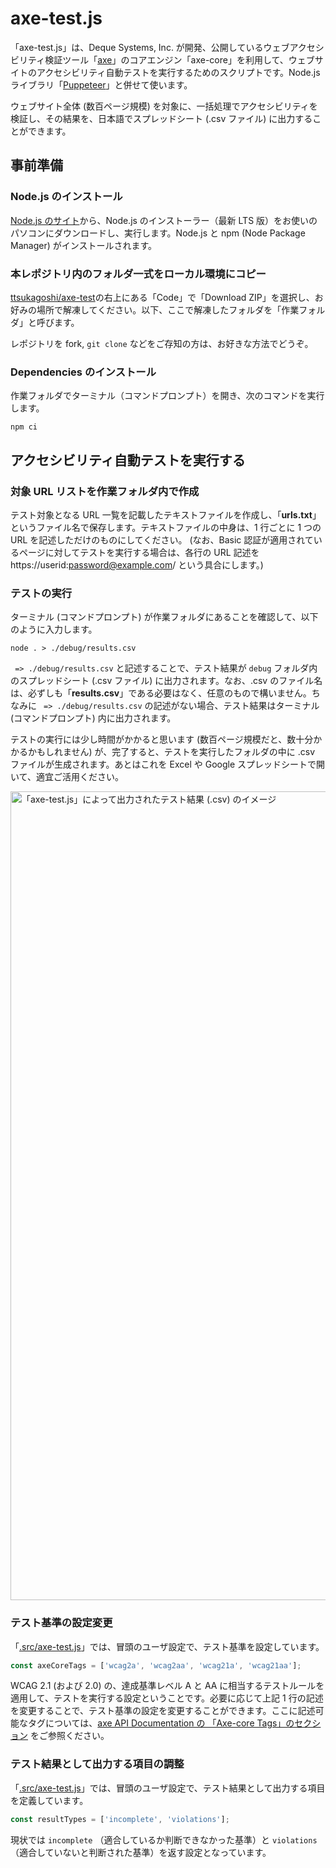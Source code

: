 # axe-test.js

「axe-test.js」は、Deque Systems, Inc. が開発、公開しているウェブアクセシビリティ検証ツール「[axe](https://www.deque.com/axe/)」のコアエンジン「axe-core」を利用して、ウェブサイトのアクセシビリティ自動テストを実行するためのスクリプトです。Node.js ライブラリ「[Puppeteer](https://pptr.dev/)」と併せて使います。

ウェブサイト全体 (数百ページ規模) を対象に、一括処理でアクセシビリティを検証し、その結果を、日本語でスプレッドシート (.csv ファイル) に出力することができます。

## 事前準備

### Node.js のインストール

[Node.js のサイト](https://nodejs.org/ja/)から、Node.js のインストーラー（最新 LTS 版）をお使いのパソコンにダウンロードし、実行します。Node.js と npm (Node Package Manager) がインストールされます。

### 本レポジトリ内のフォルダ一式をローカル環境にコピー

[ttsukagoshi/axe-test](https://github.com/ttsukagoshi/axe-test)の右上にある「Code」で「Download ZIP」を選択し、お好みの場所で解凍してください。以下、ここで解凍したフォルダを「作業フォルダ」と呼びます。

レポジトリを fork, `git clone` などをご存知の方は、お好きな方法でどうぞ。

### Dependencies のインストール

作業フォルダでターミナル（コマンドプロンプト）を開き、次のコマンドを実行します。

```
npm ci
```

## アクセシビリティ自動テストを実行する

### 対象 URL リストを作業フォルダ内で作成

テスト対象となる URL 一覧を記載したテキストファイルを作成し、「**urls.txt**」というファイル名で保存します。テキストファイルの中身は、1 行ごとに 1 つの URL を記述しただけのものにしてください。
(なお、Basic 認証が適用されているページに対してテストを実行する場合は、各行の URL 記述を https://userid:password@example.com/ という具合にします。)

### テストの実行

ターミナル (コマンドプロンプト) が作業フォルダにあることを確認して、以下のように入力します。

```
node . > ./debug/results.csv
```

` => ./debug/results.csv` と記述することで、テスト結果が `debug` フォルダ内のスプレッドシート (.csv ファイル) に出力されます。なお、.csv のファイル名は、必ずしも「**results.csv**」である必要はなく、任意のもので構いません。ちなみに ` => ./debug/results.csv` の記述がない場合、テスト結果はターミナル (コマンドプロンプト) 内に出力されます。

テストの実行には少し時間がかかると思います (数百ページ規模だと、数十分かかるかもしれません) が、完了すると、テストを実行したフォルダの中に .csv ファイルが生成されます。あとはこれを Excel や Google スプレッドシートで開いて、適宜ご活用ください。

<img width="1294" alt="「axe-test.js」によって出力されたテスト結果 (.csv) のイメージ" src="https://user-images.githubusercontent.com/17394690/108782594-32fb7900-75af-11eb-9d3c-df336d43dc0f.png">

### テスト基準の設定変更

「[.src/axe-test.js](https://github.com/ttsukagoshi/axe-test/blob/main/src/axe-test.js)」では、冒頭のユーザ設定で、テスト基準を設定しています。

```javascript
const axeCoreTags = ['wcag2a', 'wcag2aa', 'wcag21a', 'wcag21aa'];
```

WCAG 2.1 (および 2.0) の、達成基準レベル A と AA に相当するテストルールを適用して、テストを実行する設定ということです。必要に応じて上記 1 行の記述を変更することで、テスト基準の設定を変更することができます。ここに記述可能なタグについては、[axe API Documentation の 「Axe-core Tags」のセクション](https://www.deque.com/axe/core-documentation/api-documentation/#user-content-axe-core-tags) をご参照ください。

### テスト結果として出力する項目の調整

「[.src/axe-test.js](https://github.com/ttsukagoshi/axe-test/blob/main/src/axe-test.js)」では、冒頭のユーザ設定で、テスト結果として出力する項目を定義しています。

```javascript
const resultTypes = ['incomplete', 'violations'];
```

現状では `incomplete` （適合しているか判断できなかった基準）と `violations` （適合していないと判断された基準）を返す設定となっています。
